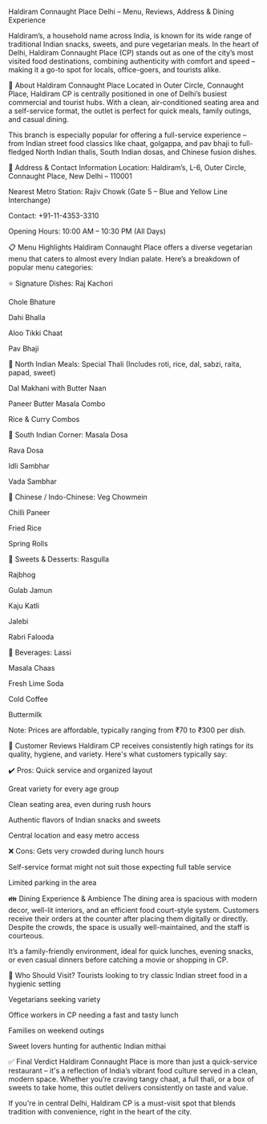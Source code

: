 Haldiram Connaught Place Delhi – Menu, Reviews, Address & Dining Experience

Haldiram’s, a household name across India, is known for its wide range of traditional Indian snacks, sweets, and pure vegetarian meals. In the heart of Delhi, Haldiram Connaught Place (CP) stands out as one of the city’s most visited food destinations, combining authenticity with comfort and speed – making it a go-to spot for locals, office-goers, and tourists alike.

🏢 About Haldiram Connaught Place
Located in Outer Circle, Connaught Place, Haldiram CP is centrally positioned in one of Delhi’s busiest commercial and tourist hubs. With a clean, air-conditioned seating area and a self-service format, the outlet is perfect for quick meals, family outings, and casual dining.

This branch is especially popular for offering a full-service experience – from Indian street food classics like chaat, golgappa, and pav bhaji to full-fledged North Indian thalis, South Indian dosas, and Chinese fusion dishes.

📍 Address & Contact Information
Location: Haldiram’s, L-6, Outer Circle, Connaught Place, New Delhi – 110001

Nearest Metro Station: Rajiv Chowk (Gate 5 – Blue and Yellow Line Interchange)

Contact: +91-11-4353-3310

Opening Hours: 10:00 AM – 10:30 PM (All Days)

📋 Menu Highlights
Haldiram Connaught Place offers a diverse vegetarian menu that caters to almost every Indian palate. Here’s a breakdown of popular menu categories:

⭐ Signature Dishes:
Raj Kachori

Chole Bhature

Dahi Bhalla

Aloo Tikki Chaat

Pav Bhaji

🥘 North Indian Meals:
Special Thali (Includes roti, rice, dal, sabzi, raita, papad, sweet)

Dal Makhani with Butter Naan

Paneer Butter Masala Combo

Rice & Curry Combos

🌯 South Indian Corner:
Masala Dosa

Rava Dosa

Idli Sambhar

Vada Sambhar

🍜 Chinese / Indo-Chinese:
Veg Chowmein

Chilli Paneer

Fried Rice

Spring Rolls

🍰 Sweets & Desserts:
Rasgulla

Rajbhog

Gulab Jamun

Kaju Katli

Jalebi

Rabri Falooda

🥤 Beverages:
Lassi

Masala Chaas

Fresh Lime Soda

Cold Coffee

Buttermilk

Note: Prices are affordable, typically ranging from ₹70 to ₹300 per dish.

🌟 Customer Reviews
Haldiram CP receives consistently high ratings for its quality, hygiene, and variety. Here's what customers typically say:

✔️ Pros:
Quick service and organized layout

Great variety for every age group

Clean seating area, even during rush hours

Authentic flavors of Indian snacks and sweets

Central location and easy metro access

❌ Cons:
Gets very crowded during lunch hours

Self-service format might not suit those expecting full table service

Limited parking in the area

👪 Dining Experience & Ambience
The dining area is spacious with modern decor, well-lit interiors, and an efficient food court-style system. Customers receive their orders at the counter after placing them digitally or directly. Despite the crowds, the space is usually well-maintained, and the staff is courteous.

It’s a family-friendly environment, ideal for quick lunches, evening snacks, or even casual dinners before catching a movie or shopping in CP.

🧳 Who Should Visit?
Tourists looking to try classic Indian street food in a hygienic setting

Vegetarians seeking variety

Office workers in CP needing a fast and tasty lunch

Families on weekend outings

Sweet lovers hunting for authentic Indian mithai

✅ Final Verdict
Haldiram Connaught Place is more than just a quick-service restaurant – it's a reflection of India’s vibrant food culture served in a clean, modern space. Whether you’re craving tangy chaat, a full thali, or a box of sweets to take home, this outlet delivers consistently on taste and value.

If you're in central Delhi, Haldiram CP is a must-visit spot that blends tradition with convenience, right in the heart of the city.
